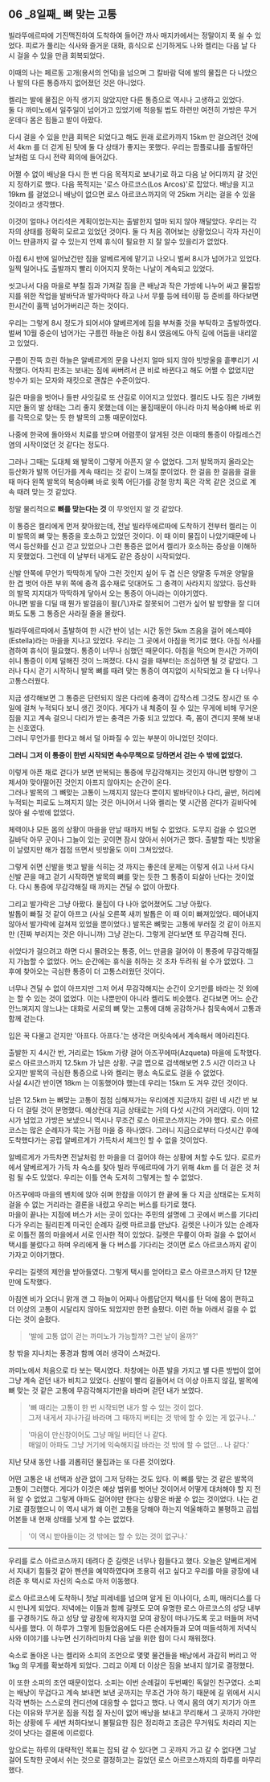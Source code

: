 ## 06 _8일째\_ 뼈 맞는 고통


빌라뚜에르따에 기진맥진하여 도착하여 들어간 까사 매지카에서는 
정말이지 푹 쉴 수 있었다. 피로가 풀리는 식사와 즐거운 대화, 휴식으로 
신기하게도 나와 켈리는 다음 날 다시 걸을 수 있을 만큼 회복되었다.

이때의 나는 페르동 고개(용서의 언덕)을 넘으며 그 칼바람 덕에 
발의 물집은 다 나았으나 발의 다른 통증까지 없어졌던 것은 아니었다.

켈리는 발에 물집은 아직 생기지 않았지만 다른 통증으로 역시나 고생하고 있었다.  
둘 다 까미노에서 일주일이 넘어가고 있었기에 적응될 법도 하련만 
여전히 가방은 무거운데다 몸은 힘들고 발이 아팠다.

다시 걸을 수 있을 만큼 회복은 되었다고 해도 
원래 로르카까지 15km 만 걸으려던 것에서 
4km 를 더 걷게 된 탓에 둘 다 상태가 좋지는 못했다.
우리는 팜플로냐를 출발하던 날처럼 또 다시 전략 회의에 들어갔다.

어쩔 수 없이 배낭을 다시 한 번 다음 목적지로 보내기로 하고
다음 날 어디까지 갈 것인지 정하기로 했다. 
다음 목적지는 '로스 아르코스(Los Arcos)'로 잡았다.
배낭을 지고 19km 를 걸었으니 
배낭이 없으면 로스 아르코스까지의 약 25km 거리는 걸을 수 있을 것이라고 생각했다.

이것이 얼마나 어리석은 계획이었는지는 출발한지 얼마 되지 않아 
깨달았다. 우리는 각자의 상태를 정확히 모르고 있었던 것이다.
둘 다 처음 겪어보는 상황었으니 각자 자신이 
어느 만큼까지 갈 수 있는지 언제 휴식이 필요한 지 잘 알수 있을리가 없었다.

아침 6시 반에 일어났건만 짐을 알베르게에 맡기고 나오니 벌써 8시가 넘어가고 있었다.
일찍 일어나도 출발까지 빨리 이어지지 못하는 나날이 계속되고 있었다.

씻고나서 다음 마을로 부칠 짐과 가져갈 짐을 큰 배낭과 작은 가방에 나누어 싸고
물집방지를 위한 작업을 발바닥과 발가락마다 하고 나서 
무릎 등에 테이핑 등 준비를 하다보면 한시간이 훌쩍 넘어가버리곤 하는 것이다.

우리는 그렇게 8시 정도가 되어서야 알베르게에 짐을 부쳐줄 것을 부탁하고 
출발하였다.
벌써 10월 중순이 넘어가는 구름낀 하늘은 아침 8시 였음에도 
아직 길에 어둠을 내리깔고 있었다. 


구름이 잔뜩 흐린 하늘은 알베르게의 문을 나선지 얼마 되지 않아 
빗방울을 흩뿌리기 시작했다.
어차피 판초는 보내는 짐에 싸버려서 큰 비로 바뀐다고 해도 어쩔 수 없었지만 
방수가 되는 모자와 재킷으로 괜찮은 수준이었다.

길은 마을을 벗어나 들판 사잇길로 또 산길로 이어지고 있었다.
켈리도 나도 짐은 가벼웠지만 둘의 발 상태는 그리 좋지 못했는데 
이는 물집때문이 아니라 마치 복숭아뼈 바로 위를 
각목으로 맞는 듯 한 발목의 고통 때문이었다.

나중에 한국에 돌아와서 치료를 받으며 어렴풋이 알게된 것은 
이때의 통증이 아킬레스건 염의 시작이었던 것 같다는 정도다.

그러나 그때는 도대체 왜 발목이 그렇게 아픈지 알 수 없었다. 
그저 발목까지 올라오는 등산화가 발목 어딘가를 
계속 때리는 것 같이 느껴질 뿐이었다.
한 걸음 한 걸음을 걸을 때 마다 왼쪽 발목의 복숭아뼈 바로 윗쪽 어딘가를
강철 망치 혹은 각목 같은 것으로 계속 때려 맞는 것 같았다.

정말 물리적으로 **뼈를 맞는다는 것** 이 무엇인지 알 것 같았다.

이 통증은 켈리에게 먼저 찾아왔는데, 전날 빌라뚜에르따에 도착하기 전부터 
켈리는 이미 발목의 뼈 맞는 통증을 호소하고 있었던 것이다. 
이 때 이미 물집이 나았기때문에 나 역시 등산화를 신고 걷고 있었으나 
그런 통증은 없어서 켈리가 호소하는 증상을 이해하지 못했었다.
그런데 이 날부터 내게도 같은 증상이 시작되었다.

신발 안쪽에 무언가 딱딱하게 닿아 그런 것인지 싶어 
두 겹 신은 양말중 두꺼운 양말을 한 겹 벗어 아픈 부위 쪽에 충격 흡수재로
덧대어도 그 충격이 사라지지 않았다.
등산화의 발목 지지대가 딱딱하게 닿아서 오는 통증이 아니라는 이야기였다.  
아니면 발을 디딜 때 뭔가 발걸음이 팔(八)자로 잘못되어 그런가 싶어
발 방향을 잘 디뎌봐도 도통 그 통증은 사라질 줄을 몰랐다.

빌라뚜에르따에서 출발하여 한 시간 반이 넘는 시간 동안 
5km 즈음을 걸어 에스떼야(Estella)라는 마을을 지나고 있었다.
우리는 그 곳에서 아침을 먹기로 했다. 아침 식사를 겸하여 휴식이 필요했다. 
통증이 너무나 심했던 때문이다. 
아침을 먹으며 한시간 가까이 쉬니 통증이 이제 덜해진 것이 느껴졌다.
다시 걸을 때부터는 조심하면 될 것 같았다.
그러나 다시 걷기 시작하니 발목 뼈를 때려 맞는 통증이 여지없이 시작되었고 
둘 다 너무나 고통스러웠다.

지금 생각해보면 그 통증은 단련되지 않은 다리에 충격이 갑작스레 그것도 장시간
또 수 일에 걸쳐 누적되다 보니 생긴 것이다.
게다가 내 체중이 질 수 있는 무게에 비해 무거운 짐을 지고 계속 걸으니 
다리가 받는 충격은 가중 되고 있었다. 즉, 몸이 견디지 못해 보내는 신호였다.  
그러니 무언가를 한다고 해서 덜 아파질 수 있는 부분이 아니었던 것이다.


**그러니 그저 이 통증이 한번 시작되면 속수무책으로 당하면서 걷는 수 밖에 없었다.**

이렇게 아픈 채로 걷다가 보면 반복되는 통증에 무감각해지는 것인지 
아니면 방향이 그제서야 맞아떨어진 것인지 아프지 않아지는 순간이 온다.  
그러나 발목의 그 뼈맞는 고통이 느껴지지 않는다 뿐이지 발바닥이나 다리, 골반, 허리에
누적되는 피로도 느껴지지 않는 것은 아니어서 
나와 켈리는 몇 시간쯤 걷다가 길바닥에 앉아 쉴 수밖에 없었다.

체력이나 모든 몸의 상황이 마을을 만날 때까지 버틸 수 없었다.
도무지 걸을 수 없으면 길바닥 아무 곳이나 그늘이 있는 곳이면 잠시 앉아서
쉬어가곤 했다.
출발할 때는 빗방울이 날렸지만 해가 점점 뜨면서 빗방울도
이미 그쳐있었다.

그렇게 쉬면 신발을 벗고 발을 식히는 것 까지는 좋은데 문제는 
이렇게 쉬고 나서 다시 신발 끈을 매고 걷기 시작하면
발목의 뼈를 맞는 듯한 그 통증이 되살아 난다는 것이었다.
다시 통증에 무감각해질 때 까지는 견딜 수 없이 아팠다.

그리고 발가락은 그냥 아팠다. 물집이 다 나아 없어졌어도 그냥 아팠다.  
발톱이 빠질 것 같이 아프고
(사실 오른쪽 새끼 발톱은 이 때 이미 빠져있었다. 
떼어내지 않아서 발가락에 걸쳐져 있었을 뿐이었다.)
발목은 뼈맞는 고통에 부러질 것 같이 아프지만 (진짜 부러지는 것은 아니니까) 
그냥 걷는다. 그렇게 걷다보면 또 무감각해 진다.  

쉬었다가 걸으려고 하면 다시 몰려오는 통증, 
어느 만큼을 걸어야 이 통증에 무감각해질지 가늠할 수 없었다.
어느 순간에는 휴식을 취하는 것 조차 두려워 쉴 수가 없었다.
그 후에 찾아오는 극심한 통증이 더 고통스러웠던 것이다.

너무나 견딜 수 없이 아프지만 
그저 어서 무감각해지는 순간이 오기만를 바라는 것 외에는 할 수 있는 것이 없었다. 
이는 나뿐만이 아니라 켈리도 비슷했다. 
걷다보면 어느 순간 안느껴지지 않느냐는 대화로 서로의 뼈 맞는 고통에 대해 
공감하거나 침묵속에서 고통과 함께 걷는다.

입은 꾹 다물고 걷지만 '아프다. 아프다.'는 생각은 머릿속에서 계속해서 메아리친다.

출발한 지 4시간 반, 거리로는 15km 가량 걸어 아즈꾸에따(Azqueta) 마을에 도착했다.
로스 아르코스까지 12.5km 가 남은 상황. 구글 맵으로 검색해보면 2.5 시간
이라고 나오지만 발목의 극심한 통증으로 나와 켈리는 평소 속도로도 걸을 수 없었다.  
사실 4시간 반이면 18km 는 이동했어야 했는데 우리는 15km 도 겨우 갔던 것이다.  

남은 12.5km 는 뼈맞는 고통이 점점 심해져가는 우리에겐 
지금까지 걸린 네 시간 반 보다 더 걸릴 것이 분명했다.
예상컨대 지금 상태로는 거의 다섯 시간의 거리였다. 
이미 12시가 넘었고 가방은 보냈으니 역시나 무조건 로스 아르코스까지는 가야 했다.
로스 아르코스는 많은 순례자가 묵는 거점 마을 중 하나였다.
그러니 지금으로부터 다섯시간 후에 도착했다가는 
공립 알베르게가 가득차서 체크인 할 수 없을 것이었다.

알베르게가 가득차면 전날처럼 한 마을을 더 걸어야 하는 상황에 처할 수도 있다.
로르카에서 알베르게가 가득 차 숙소를 찾아 빌라 뚜에르따에 가기 위해 
4km 를 더 걸은 것 처럼 될 수도 있었다.
우리는 이틀 연속 도저히 그렇게는 할 수 없었다.

아즈꾸에따 마을의 벤치에 앉아 쉬며 한참을 이야기 한 끝에 
둘 다 지금 상태로는 도저히 걸을 수 없는 거리라는 결론을 내렸고 
우리는 버스를 타기로 했다.  
마을이 끝나는 지점에 버스가 서는 곳이 있다는 주민의 설명에 그 곳에서
버스를 기다리다가 우리는 필리핀계 미국인 순례자 길렛 마르코를 만났다.
길렛은 나이가 있는 순례자로 이틀전 쯤의 마을에서 서로 인사한 적이 있었다.
길렛은 무릎이 아파 걸을 수 없어서 택시를 불렀다고 하며
우리에게 둘 다 버스를 기다리는 것이면 로스 아르코스까지 같이 가자고 이야기했다.

우리는 길렛의 제안을 받아들였다.
그렇게 택시를 얻어타고 로스 아르코스까지 단 12분만에 도착했다.

아침엔 비가 오더니 맑개 갠 그 하늘이 어찌나 아름답던지 
택시를 탄 덕에 몸이 편하고 더 이상의 고통이 시달리지 않아도 되었지만 
한편 슬펐다.
이런 하늘 아래서 걸을 수 없다는 것이 슬펐다. 



> '발에 고통 없이 걷는 까미노가 가능할까? 그런 날이 올까?'

창 밖을 지나치는 풍경과 함께 여러 생각이 스쳐갔다.  

까미노에서 처음으로 타 보는 택시였다. 
차창에는 아픈 발을 가지고 별 다른 방법이 없어 그냥 계속 걷던 내가 비치고 있었다.
신발이 빨리 길들어서 더 이상 아프지 않길, 
발목에 뼈 맞는 것 같은 고통에 무감각해지기만을 바라며 걷던 내가 보였다.  

> '뼈 때리는 고통이 한 번 시작되면 내가 할 수 있는 것이 없다.   
그저 내게서 지나가길 바라며 
> 그 때까지 버티는 것 밖에 할 수 있는 게 없구나...'

> '마음이 만신창이어도 그냥 매일 버티던 나 같다.  
> 매일이 아파도 그냥 거기에 익숙해지길 바라는 것 밖에 할 수 없던... 나 같다.'

지난 닷새 동안 나를 괴롭히던 물집과는 또 다른 것이었다. 

어떤 고통은 내 선택과 상관 없이 그저 당하는 것도 있다.
이 뼈를 맞는 것 같은 발목의 고통이 그러했다.
게다가 이것은 예상 범위를 벗어난 것이어서 어떻게 대처해야 할 지 전혀 알 수 없었고
그렇게 아파도 걸어야만 한다는 상황은 바꿀 수 없는 것이었다.
나는 걷기로 결정했으니 이 역시 내가 왜 이런 고통을 당해야 하는지 
억울해하고 불평하고 곱씹어본들 내 현재 상태를 낫게 할 수는 없었다.  


> '이 역시 받아들이는 것 밖에는 할 수 있는 것이 없구나.'

--- 
우리를 로스 아르코스까지 데려다 준 길렛은 너무나 힘들다고 했다. 
오늘은 알베르게에서 지내기 힘들것 같아 펜션을 예약하였다며 
조용히 쉬고 싶다고 우리를 마을 광장에 내려준 후 
택시로 자신의 숙소로 마저 이동했다.

로스 아르코스에 도착하니 첫날 피레네를 넘으며 알게 된 
이나이다, 소피, 매러디스를 다시 만나게 되었다.
저녁에는 이들과 함께 길렛도 모여 유명한 로스 아르코스의 성당 내부를 구경하기도 하고
성당 앞 광장에 왁자지껄 모여 광장이 떠나가도록 웃고 떠들며 저녁식사를 했다.
이 하루가 그렇게 힘들었음에도 다른 순례자들과 모여 떠들석하게 저녁식사와
이야기를 나누면 신기하리마치 다음 날을 위한 힘이 다시 채워졌다.

숙소로 돌아온 나는 켈리와 소피의 조언으로 몇몇 물건들을 배낭에서
과감히 버리고 약 1kg 의 무게를 확보하게 되었다.
그리고 이제 더 이상은 짐을 보내지 않기로 결정했다.

이 또한 소피의 조언 때문이었다. 소피는 이번 순례길이 두번째인 독일인 친구였다.
소피는 배낭이 무겁다고 계속 보내면 보낸 곳까지는 무조건 가야 하기 때문에
길 위에서 시시각각 변하는 스스로의 컨디션에 대응할 수 없다고 했다.
나 역시 몸의 여기 저기가 아프다는 이유와 무거운 짐을 직접 질 자신이 없어
배낭을 보내고 무리해서 그 곳까지 가야만 하는 상황에 두 세번 처하다보니 
불필요한 짐은 정리하고 조금은 무거워도 차라리 지는 것이 낫다는 결론에 
이르렀다.

앞으로는 하루의 대략적인 목표는 잡되 갈 수 있다면 그 곳까지 가고
갈 수 없다면 그날 걸어 도착한 곳에서 쉬는 것으로 결정하고는 
길었던 로스 아르코스까지의 하루를 마무리 했다. 